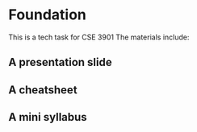 # Foundation
This is a tech task for CSE 3901
The materials include:
## A presentation slide
## A cheatsheet
## A mini syllabus
